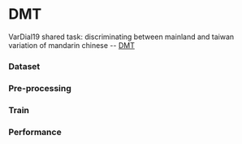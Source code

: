 # DMT

VarDial19 shared task: discriminating between mainland and taiwan variation of mandarin chinese -- [DMT](https://sites.google.com/view/vardial2019/campaign)

### Dataset

### Pre-processing


### Train


### Performance

